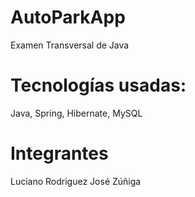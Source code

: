 # AutoParkApp
Examen Transversal de Java

# Tecnologías usadas:
Java, Spring, Hibernate, MySQL

# Integrantes
Luciano Rodriguez
José Zúñiga
